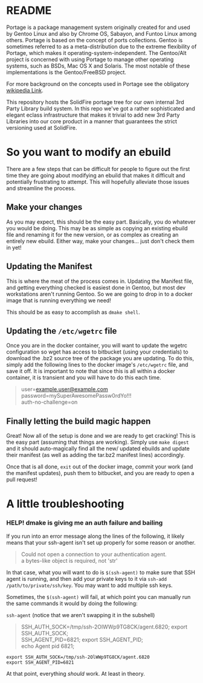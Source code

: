 # README #

Portage is a package management system originally created for and used by Gentoo Linux and also by Chrome OS, Sabayon, and Funtoo Linux among others. Portage is based on the concept of ports collections. Gentoo is sometimes referred to as a meta-distribution due to the extreme flexibility of Portage, which makes it operating-system-independent. The Gentoo/Alt project is concerned with using Portage to manage other operating systems, such as BSDs, Mac OS X and Solaris. The most notable of these implementations is the Gentoo/FreeBSD project.

For more background on the concepts used in Portage see the obligatory [wikipedia Link](https://en.wikipedia.org/wiki/Portage_(software)).

This repository hosts the SolidFire portage tree for our own internal 3rd Party Library build system. In this repo we've got a rather sophisticated and elegant eclass infrastructure that makes it trivial to add new 3rd Party Libraries into our core product in a manner that guarantees the strict versioning used at SolidFire.


# So you want to modify an ebuild #

There are a few steps that can be difficult for people to figure out the first time they are going about modifying an ebuild that makes it difficult and potentially frustrating to attempt. This will hopefully alleviate those issues and streamline the process.

## Make your changes ##

As you may expect, this should be the easy part. Basically, you do whatever you would be doing. This may be as simple as copying an existing ebuild file and renaming it for the new version, or as complex as creating an entirely new ebuild. Either way, make your changes... just don't check them in yet!

## Updating the Manifest ##

This is where the meat of the process comes in. Updating the Manifest file, and getting everything checked is easiest done in Gentoo, but most dev workstations aren't running Gentoo. So we are going to drop in to a docker image that is running everything we need!

This should be as easy to accomplish as `dmake shell`.

## Updating the `/etc/wgetrc` file ##

Once you are in the docker container, you will want to update the wgetrc configuration so wget has access to bitbucket (using your credentials) to download the .bz2 source tree of the package you are updating. To do this, simply add the following lines to the docker image's `/etc/wgetrc` file, and save it off. It is important to note that since this is all within a docker container, it is transient and you will have to do this each time.

> user=example.user@example.com  
> password=mySuperAwesomePassw0rdYo!!!  
> auth-no-challenge=on  

## Finally letting the build magic happen ##

Great! Now all of the setup is done and we are ready to get cracking! This is the easy part (assuming that things are working). Simply use `make digest` and it should auto-magically find all the new/ updated ebuilds and update their manifest (as well as adding the tar.bz2 manifest lines) accordingly.

Once that is all done, `exit` out of the docker image, commit your work (and the manifest updates), push them to bitbucket, and you are ready to open a pull request!

# A little troubleshooting #

### HELP! dmake is giving me an auth failure and bailing ###

If you run into an error message along the lines of the following, it likely means that your ssh-agent isn't set up properly for some reason or another.

> Could not open a connection to your authentication agent.  
> a bytes-like object is required, not 'str'  

In that case, what you will want to do is `$(ssh-agent)` to make sure that SSH agent is running, and then add your private keys to it via `ssh-add /path/to/private/ssh/key`. You may want to add multiple ssh keys.

Sometimes, the `$(ssh-agent)` will fail, at which point you can manually run the same commands it would by doing the following:

`ssh-agent` (notice that we aren't swapping it in the subshell)

> SSH\_AUTH\_SOCK=/tmp/ssh-2OlWWp9TG8CK/agent.6820; export SSH\_AUTH\_SOCK;  
> SSH\_AGENT\_PID=6821; export SSH\_AGENT\_PID;  
> echo Agent pid 6821;  

`export SSH_AUTH_SOCK=/tmp/ssh-2OlWWp9TG8CK/agent.6820`  
`export SSH_AGENT_PID=6821`  

At that point, everything _should_ work. At least in theory.
